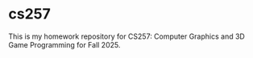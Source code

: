# cs257
This is my homework repository for CS257: Computer Graphics and 3D Game Programming for Fall 2025.
